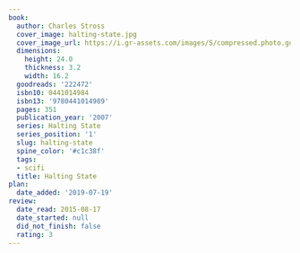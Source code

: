 ```yaml
---
book:
  author: Charles Stross
  cover_image: halting-state.jpg
  cover_image_url: https://i.gr-assets.com/images/S/compressed.photo.goodreads.com/books/1442097389l/222472._SY475_.jpg
  dimensions:
    height: 24.0
    thickness: 3.2
    width: 16.2
  goodreads: '222472'
  isbn10: 0441014984
  isbn13: '9780441014989'
  pages: 351
  publication_year: '2007'
  series: Halting State
  series_position: '1'
  slug: halting-state
  spine_color: '#c1c38f'
  tags:
  - scifi
  title: Halting State
plan:
  date_added: '2019-07-19'
review:
  date_read: 2015-08-17
  date_started: null
  did_not_finish: false
  rating: 3
---
```


